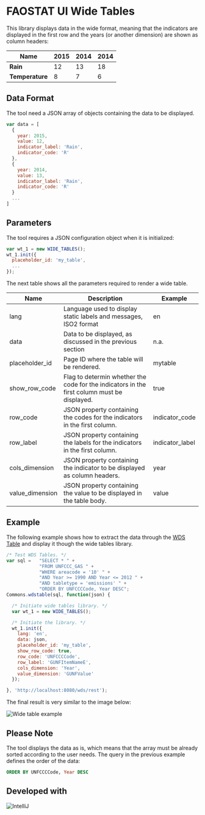 FAOSTAT UI Wide Tables
======================

This library displays data in the wide format, meaning that the indicators are displayed in the first row and the years (or another dimension) are shown as column headers:

|Name|2015|2014|2014|
|----|----|----|----|
|**Rain**|12|13|18|
|**Temperature**|8|7|6|

Data Format
-----------

The tool need a JSON array of objects containing the data to be displayed.

```javascript
var data = [
  {
    year: 2015,
    value: 12,
    indicator_label: 'Rain',
    indicator_code: 'R'
  },
  {
    year: 2014,
    value: 13,
    indicator_label: 'Rain',
    indicator_code: 'R'
  }
  ...
]
```

Parameters
----------

The tool requires a JSON configuration object when it is initialized:

```javascript
var wt_1 = new WIDE_TABLES();
wt_1.init({
  placeholder_id: 'my_table',
  ...
});
```

The next table shows all the parameters required to render a wide table.

|Name|Description|Example|
|----|-----------|-------|
|lang| Language used to display static labels and messages, ISO2 format|en|
|data| Data to be displayed, as discussed in the previous section| n.a.|
|placeholder_id|Page ID where the table will be rendered.|mytable|
|show_row_code|Flag to determin whether the code for the indicators in the first column must be displayed.|true|
|row_code|JSON property containing the codes for the indicators in the first column.|indicator_code|
|row_label|JSON property containing the labels for the indicators in the first column.|indicator_label|
|cols_dimension|JSON property containing the indicator to be displayed as column headers.|year|
|value_dimension|JSON property containing the value to be displayed in the table body.|value|

Example
-------

The following example shows how to extract the data through the [WDS Table](https://github.com/FAOSTAT4/faostat-ui-commons/tree/development#wds-table) and display it though the wide tables library.

```javascript
/* Test WDS Tables. */
var sql =   "SELECT * " +
            "FROM UNFCCC_GAS " +
            "WHERE areacode = '10' " +
            "AND Year >= 1990 AND Year <= 2012 " +
            "AND tabletype = 'emissions' " +
            "ORDER BY UNFCCCCode, Year DESC";
Commons.wdstable(sql, function(json) {

  /* Initiate wide tables library. */
  var wt_1 = new WIDE_TABLES();

  /* Initiate the library. */
  wt_1.init({
    lang: 'en',
    data: json,
    placeholder_id: 'my_table',
    show_row_code: true,
    row_code: 'UNFCCCCode',
    row_label: 'GUNFItemNameE',
    cols_dimension: 'Year',
    value_dimension: 'GUNFValue'
  });

}, 'http://localhost:8080/wds/rest');
```

The final result is very similar to the image below:

![Wide table example](https://github.com/FAOSTAT4/faostat-ui-wide-tables/blob/development/resources/images/wide_table.png)

Please Note
-----------

The tool displays the data as is, which means that the array must be already sorted according to the user needs. The query in the previous example defines the order of the data:

```sql
ORDER BY UNFCCCCode, Year DESC
```

Developed with 
--------------
![IntelliJ](http://www.jetbrains.com/idea/docs/logo_intellij_idea.png)

